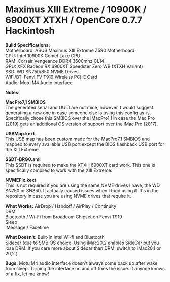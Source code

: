 # Maximus XIII Extreme / 10900K / 6900XT XTXH / OpenCore 0.7.7 Hackintosh

**Build Specifications:**  
Motherboard: ASUS Maximus XIII Extreme Z590 Motherboard.  
CPU: Intel 10900K Comet Lake CPU  
RAM: Corsair Vengeance DDR4 3600mhz CL14  
GPU: XFX Radeon RX 6900XT Speedster Zero WB (XTXH Variant)  
SSD: WD SN750/850 NVME Drives  
WiFi/BT: Fenvi FV T919 Wireless PCI-E Card  
Audio: Motu M4 Audio Interface  

**Notes:**  

**MacPro7,1 SMBIOS**  
The generated serial and UUID are not mine, however, I would suggest generating a new one in case someone else is using this config as-is.  Specifically chose this SMBIOS over the iMacPro1,1 in case the Mac Pro (2019) gets an additional OS version of support over the iMac Pro (2017).

**USBMap.kext**  
This USB map has been custom made for the MacPro7,1 SMBIOS and mapped to every available USB port except the BIOS flashback USB port for the XIII Extreme.  

**SSDT-BRG0.aml**  
This SSDT is required to make the XTXH 6900XT card work.  This one is specifically compiled to work with the XIII Extreme.  

**NVMEFix.kext**  
This is not required if you are using the same NVME drives I have, the WD SN750 or SN850.  It actually caused issues when I tried using it.  It's in the repository in case you are using NVME drives that require it.

**What Works:**
AirDrop / Handoff / AirPlay / Continuity  
DRM  
Bluetooth / Wi-Fi from Broadcom Chipset on Fenvi T919  
Sleep  
iMessage / Facetime  

**What Doesn't:**
Built-in Intel Wi-fi and Bluetooth  
Sidecar (due to SMBIOS choice. Using iMac20,2 enables SideCar but you lose DRM.  If you care more about Sidecar than DRM, switch to iMac20,1 or 20,2.)  

**Bugs:**
Motu M4 audio interface doesn't always come back up after wake from sleep.  Turning the interface on and off fixes the issue.  If anyone knows of a fix, let me know!  
